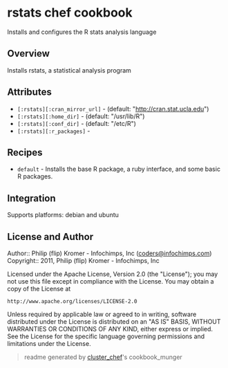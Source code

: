 # rstats chef cookbook

Installs and configures the R stats analysis language

## Overview

Installs rstats, a statistical analysis program

## Attributes

* `[:rstats][:cran_mirror_url]`       -  (default: "http://cran.stat.ucla.edu")
* `[:rstats][:home_dir]`              -  (default: "/usr/lib/R")
* `[:rstats][:conf_dir]`              -  (default: "/etc/R")
* `[:rstats][:r_packages]`            - 

## Recipes 

* `default`                  - Installs the base R package, a ruby interface, and some basic R packages.
## Integration

Supports platforms: debian and ubuntu



## License and Author

Author::                Philip (flip) Kromer - Infochimps, Inc (<coders@infochimps.com>)
Copyright::             2011, Philip (flip) Kromer - Infochimps, Inc

Licensed under the Apache License, Version 2.0 (the "License");
you may not use this file except in compliance with the License.
You may obtain a copy of the License at

    http://www.apache.org/licenses/LICENSE-2.0

Unless required by applicable law or agreed to in writing, software
distributed under the License is distributed on an "AS IS" BASIS,
WITHOUT WARRANTIES OR CONDITIONS OF ANY KIND, either express or implied.
See the License for the specific language governing permissions and
limitations under the License.

> readme generated by [cluster_chef](http://github.com/infochimps/cluster_chef)'s cookbook_munger
